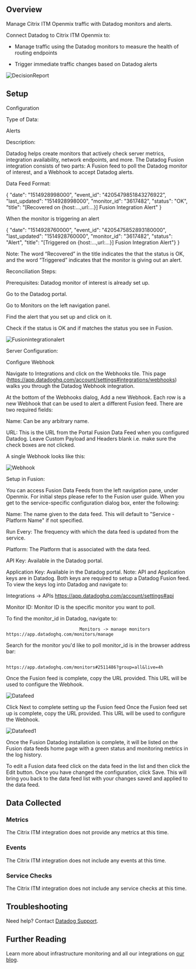 ## Overview

Manage Citrix ITM Openmix traffic with Datadog monitors and alerts.

Connect Datadog to Citrix ITM Openmix to:

* Manage traffic using the Datadog monitors to measure the health of routing endpoints

* Trigger immediate traffic changes based on Datadog alerts

![DecisionReport](https://raw.githubusercontent.com/DataDog/IntegrationTemplate/master/integration/images/DecisionReport.png)


## Setup

Configuration

Type of Data:

Alerts

Description:

Datadog helps create monitors that actively check server metrics, integration availability, network endpoints, and more. The Datadog Fusion integration consists of two parts: A Fusion feed to poll the Datadog monitor of interest, and a Webhook to accept Datadog alerts.

Data Feed Format:

  {
    "date": "1514928998000",
    "event_id": "4205479851843276922",
    "last_updated": "1514928998000",
    "monitor_id": "3617482",
    "status": "OK",
    "title": "[Recovered on {host:...,url:...}] Fusion Integration Alert"
  }
	
When the monitor is triggering an alert

  {
    "date": "1514928760000",
    "event_id": "4205475852893180000",
    "last_updated": "1514928760000",
    "monitor_id": "3617482",
    "status": "Alert",
    "title": "[Triggered on {host:...,url:...}] Fusion Integration Alert"}
  }
  		
Note: The word “Recovered” in the title indicates the that the status is OK, and the word “Triggered” indicates that the monitor is giving out an alert.

Reconciliation Steps:
				
Prerequisites: Datadog monitor of interest is already set up.
					
Go to the Datadog portal.
					
Go to Monitors on the left navigation panel.
					
Find the alert that you set up and click on it.
					
Check if the status is OK and if matches the status you see in Fusion.

![Fusionintegrationalert](https://raw.githubusercontent.com/DataDog/IntegrationTemplate/master/integration/images/Fusionintegrationalert.png)

Server Configuration:
	
Configure Webhook
		
Navigate to Integrations and click on the Webhooks tile. This page (https://app.datadoghq.com/account/settings#integrations/webhooks) walks you through the Datadog Webhook integration.
	
At the bottom of the Webhooks dialog, Add a new Webhook.  Each row is a new Webhook that can be used to alert a different Fusion feed.  There are two required fields:

Name: Can be any arbitrary name.
	
URL: This is the URL from the Portal Fusion Data Feed when you configured Datadog. Leave Custom Payload and Headers blank i.e. make sure the check boxes are not clicked.

A single Webhook looks like this:

![Webhook](https://raw.githubusercontent.com/DataDog/IntegrationTemplate/master/integration/images/Webhook.png)

Setup in Fusion:
				
You can access Fusion Data Feeds from the left navigation pane, under Openmix. For initial steps please refer to the Fusion user guide.
When you get to the service-specific configuration dialog box, enter the following:	

Name: The name given to the data feed. This will default to "Service - Platform Name" if not specified.

Run Every: The frequency with which the data feed is updated from the service.
	
Platform: The Platform that is associated with the data feed.

API Key: Available in the Datadog portal.

Application Key: Available in the Datadog portal.
Note: API and Application keys are in Datadog. Both keys are required to setup a Datadog Fusion feed.  To view the keys log into Datadog and navigate to:
								
Integrations -> APIs https://app.datadoghq.com/account/settings#api

Monitor ID:  Monitor ID is the specific monitor you want to poll. 
							
To find the monitor_id in Datadog, navigate to:

                	            Monitors -> manage monitors https://app.datadoghq.com/monitors/manage

Search for the monitor you'd like to poll monitor_id is in the browser address bar:

								https://app.datadoghq.com/monitors#2511486?group=all&live=4h
	
Once the Fusion feed is complete, copy the URL provided. This URL will be used to configure the Webhook.

![Datafeed](https://raw.githubusercontent.com/DataDog/IntegrationTemplate/master/integration/images/Datafeed.png)

Click Next to complete setting up the Fusion feed Once the Fusion feed set up is complete, copy the URL provided. This URL will be used to configure the Webhook.

![Datafeed1](https://raw.githubusercontent.com/DataDog/IntegrationTemplate/master/integration/images/Datafeed1.png)

Once the Fusion Datadog installation is complete, it will be listed on the Fusion data feeds home page with a green status and monitoring metrics in the log history.

To edit a Fusion data feed click on the data feed in the list and then click the Edit button. Once you have changed the configuration, click Save. This will bring you back to the data feed list with your changes saved and applied to the data feed.

## Data Collected

### Metrics

The Citrix ITM integration does not provide any metrics at this time.

### Events

The Citrix ITM integration does not include any events at this time.

### Service Checks

The Citrix ITM integration does not include any service checks at this time.

## Troubleshooting

Need help? Contact [Datadog Support](http://docs.datadoghq.com/help/).

## Further Reading

Learn more about infrastructure monitoring and all our integrations on [our blog](https://www.datadoghq.com/blog/).
